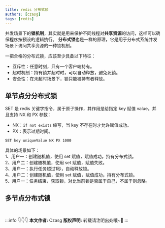 ```yaml
---
title: redis 分布式锁
authors: [czasg]
tags: [redis]
---
```


<!--
https://juejin.cn/post/6936956908007850014
-->

并发场景下的**锁机制**，其实就是用来保护不同线程对**共享资源**的访问，这样可以确保程序按预设的逻辑执行。
**分布式锁**也是一样的原理，它是用于分布式系统并发场景下访问共享资源的一种锁机制。   

一把合格的分布式锁，应该至少具备以下特征：
* 互斥性：任意时刻，只有一个客户端持有。
* 超时机制：持有锁并超时时，可以自动释放，避免死锁。
* 安全性：在未超时场景下，锁只能被持有者释放。

<!--truncate-->

## 单节点分分布式锁
SET 是 redis 关键字指令，属于原子操作，其作用是给指定 key 赋值 value。并且支持 NX 和 PX 参数：
* NX：`if not exists` 缩写，当 key 不存在时才允许赋值成功。
* PX：表示过期时间。

```shell script title="核心语句"
SET key uniqueValue NX PX 1000
```
具体的场景如下：     
1、用户一：创建随机值，使用 set 赋值，赋值成功，持有分布式锁。  
2、用户二：创建随机值，使用 set 赋值，赋值失败。     
3、用户一：执行任务超过1秒，自动释放锁。    
4、用户二：创建随机值，使用 set 赋值，赋值成功，持有分布式锁。    
5、用户一：任务结束，获取锁，对比当前锁是否属于自己，不属于则忽略。    

## 多节点分布式锁




<br/>

:::info 👇👇👇
**本文作者:** Czasg
**版权声明:** 转载请注明出处哦~👮‍
:::
